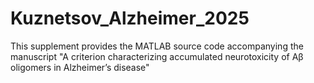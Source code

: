 # Kuznetsov_Alzheimer_2025
This supplement provides the MATLAB source code accompanying the manuscript "A criterion characterizing accumulated neurotoxicity of Aβ oligomers in Alzheimer’s disease"
